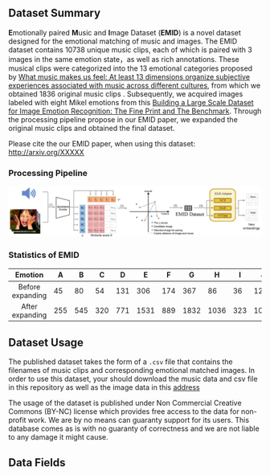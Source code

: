## Dataset Summary

**E**motionally paired **M**usic and **I**mage Dataset (**EMID**) is a novel dataset designed for the emotional matching of music and images. The EMID dataset contains 10738 unique music clips, each of which is paired with 3 images in the same emotion state，as well as rich annotations. These musical clips were categorized into the 13 emotional categories proposed by [What music makes us feel: At least 13 dimensions organize subjective experiences associated with music across different cultures](https://pnas.org/doi/full/10.1073/pnas.1910704117), from which we obtained  1836 original music clips . Subsequently, we acquired images labeled with eight Mikel emotions from this [Building a Large Scale Dataset for Image Emotion Recognition: The Fine Print and The Benchmark](http://arxiv.org/abs/1605.02677). Through the processing pipeline propose  in our EMID paper, we expanded the original music clips and obtained the final dataset.

Please cite the our EMID paper, when using this dataset: http://arxiv.org/XXXXX

### Processing Pipeline

![pipeline](./pipeline.jpg)



### Statistics of EMID

|     Emotion      | A    | B    | C    | D    | E    | F    | G    | H    | I    | J    | K    | L    | M    | Total |
| :--------------: | ---- | ---- | ---- | ---- | ---- | ---- | ---- | ---- | ---- | ---- | ---- | ---- | ---- | ----- |
| Before expanding | 45   | 80   | 54   | 131  | 306  | 174  | 367  | 86   | 36   | 124  | 129  | 105  | 199  | 1836  |
| After expanding  | 255  | 545  | 320  | 771  | 1531 | 889  | 1832 | 1036 | 323  | 1014 | 799  | 484  | 939  | 10738 |

## Dataset Usage

The published dataset takes the form of a `.csv` file that contains the filenames of music clips and corresponding emotional matched images. In order to use this dataset, your should download the music data and csv file in this repository  as well as the image data in this [address](https://onedrive.live.com/?cid=ab6522e29f6ed9a0&id=AB6522E29F6ED9A0%21101730&authkey=!AH57YMUbsP-qNls)

The usage of the dataset is published under Non Commercial Creative Commons (BY-NC) license which provides free access to the data for non-profit work. We are by no means can guaranty support for its users. This database comes as is with no guaranty of correctness and we are not liable to any damage it might cause. 



## Data Fields

